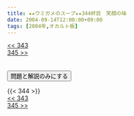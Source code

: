 ```yaml
---
title: ★★ウミガメのスープ★★344杯目　笑顔の味
date: 2004-09-14T12:00:00+09:00
tags: [2004年,オカルト板]
---
```

<div class="th_left"><a href="../343"><< 343</a></div>
<div class="th_right"><a href="../345">345 >></a></div>
<br><br>
<script src="../../js/cupsoup.js"></script>
<form>
<input type="button" value="問題と解説のみにする" onClick="toggleCupsoup()">
</form>
{{< 344 >}}
<div class="th_left"><a href="../343"><< 343</a></div>
<div class="th_right"><a href="../345">345 >></a></div>